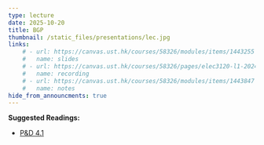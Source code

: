 ```yaml
---
type: lecture
date: 2025-10-20
title: BGP
thumbnail: /static_files/presentations/lec.jpg
links: 
    # - url: https://canvas.ust.hk/courses/58326/modules/items/1443255
    #   name: slides
    # - url: https://canvas.ust.hk/courses/58326/pages/elec3120-l1-2024-10-17-15-00
    #   name: recording  
    # - url: https://canvas.ust.hk/courses/58326/modules/items/1443847
    #   name: notes    
hide_from_announcments: true
---
```

**Suggested Readings:**
- [P&D 4.1](https://book.systemsapproach.org/scaling/global.html)
